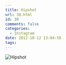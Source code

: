 ```yaml
---
title: Hipshot
url: 30.html
id: 30
comments: false
categories:
  - Instagram
date: 2012-10-12 13:04:58
tags:
---
```


![Hipshot](http://distilleryimage0.s3.amazonaws.com/0cedf63afbe111e1a65622000a1e8acc_7.jpg)